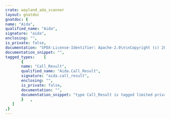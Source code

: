 ```yaml
---
crate: wayland_ada_scanner
layout: gnatdoc
gnatdoc: {
name: "Aida",
qualified_name: "Aida",
signature: "aida",
enclosing: "",
is_private: false,
documentation: "SPDX-License-Identifier: Apache-2.0\n\nCopyright (c) 2018 - 2019 Joakim Strandberg <joakim@mequinox.se>\n\nLicensed under the Apache License, Version 2.0 (the \"License\");\nyou may not use this file except in compliance with the License.\nYou may obtain a copy of the License at\n\n    http://www.apache.org/licenses/LICENSE-2.0\n\nUnless required by applicable law or agreed to in writing, software\ndistributed under the License is distributed on an \"AS IS\" BASIS,\nWITHOUT WARRANTIES OR CONDITIONS OF ANY KIND, either express or implied.\nSee the License for the specific language governing permissions and\nlimitations under the License.",
documentation_snippet: "",
tagged_types:    [
       {
       name: "Call_Result",
       qualified_name: "Aida.Call_Result",
       signature: "aida.call_result",
       enclosing: "",
       is_private: false,
       documentation: "",
       documentation_snippet: "type Call_Result is tagged limited private\n  with Default_Initial_Condition => Call_Result.Has_Failed = False;",
       }   ,
   ]
,}
---
```

